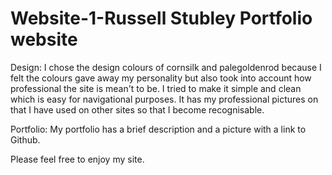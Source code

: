 # Website-1-Russell Stubley Portfolio website

Design:
I chose the design colours of cornsilk and palegoldenrod because I felt the colours gave away my personality but also took into account how professional the 
site is mean't to be. I tried to make it simple and clean which is easy for navigational purposes. It has my professional pictures on that I have used on other sites 
so that I become recognisable. 

Portfolio:
My portfolio has a brief description and a picture with a link to Github.

Please feel free to enjoy my site.
